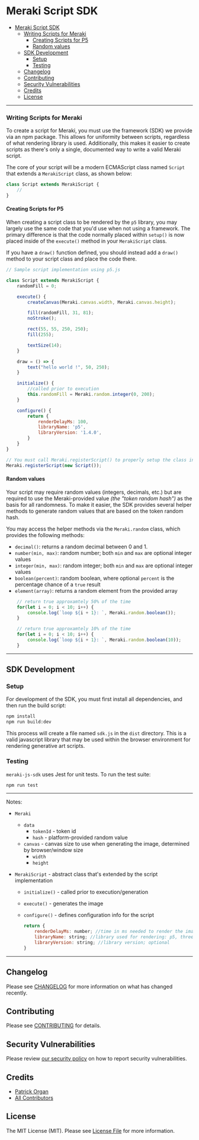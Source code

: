 # Meraki Script SDK

- [Meraki Script SDK](#meraki-script-sdk)
    - [Writing Scripts for Meraki](#writing-scripts-for-meraki)
      - [Creating Scripts for P5](#creating-scripts-for-p5)
      - [Random values](#random-values)
  - [SDK Development](#sdk-development)
    - [Setup](#setup)
    - [Testing](#testing)
  - [Changelog](#changelog)
  - [Contributing](#contributing)
  - [Security Vulnerabilities](#security-vulnerabilities)
  - [Credits](#credits)
  - [License](#license)

---

### Writing Scripts for Meraki

To create a script for Meraki, you must use the framework (SDK) we provide via an npm package. This allows for uniformity between scripts, regardless of what rendering library is used. Additionally, this makes it easier to create scripts as there's only a single, documented way to write a valid Meraki script.

The core of your script will be a modern ECMAScript class named `Script` that extends a `MerakiScript` class, as shown below:

```js
class Script extends MerakiScript {
    //
}
```

#### Creating Scripts for P5

When creating a script class to be rendered by the `p5` library, you may largely use the same code that you'd use when not using a framework.  The primary difference is that the code normally placed within `setup()` is now placed inside of the `execute()` method in your `MerakiScript` class.

If you have a `draw()` function defined, you should instead add a `draw()` method to your script class and place the code there.


```js
// Sample script implementation using p5.js

class Script extends MerakiScript {
    randomFill = 0;

    execute() {
        createCanvas(Meraki.canvas.width, Meraki.canvas.height);

        fill(randomFill, 31, 81);
        noStroke();

        rect(55, 55, 250, 250);
        fill(255);

        textSize(14);
    }

    draw = () => {
        text("hello world !", 50, 250);
    }

    initialize() {
        //called prior to execution
        this.randomFill = Meraki.random.integer(0, 200);
    }

    configure() {
        return {
            renderDelayMs: 100,
            libraryName: 'p5',
            libraryVersion: '1.4.0',
        }
    }
}

// You must call Meraki.registerScript() to properly setup the class instance
Meraki.registerScript(new Script());
```

#### Random values

Your script may require random values (integers, decimals, etc.) but are required to use the Meraki-provided value _(the "token random hash")_ as the basis for all randomness.  To make it easier, the SDK provides several helper methods to generate random values that are based on the token random hash.

You may access the helper methods via the `Meraki.random` class, which provides the following methods:

- `decimal()`: returns a random decimal between 0 and 1.
- `number(min, max)`: random number; both `min` and `max` are optional integer values
- `integer(min, max)`: random integer; both `min` and `max` are optional integer values
- `boolean(percent)`: random boolean, where optional `percent` is the percentage chance of a `true` result
- `element(array)`: returns a random element from the provided array

```js
    // return true approxamtely 50% of the time
    for(let i = 0; i < 10; i++) {
        console.log(`loop ${i + 1}: `, Meraki.random.boolean());
    }

    // return true approxamtely 10% of the time
    for(let i = 0; i < 10; i++) {
        console.log(`loop ${i + 1}: `, Meraki.random.boolean(10));
    }
```

---

## SDK Development

### Setup

For development of the SDK, you must first install all dependencies, and then run the build script:

```bash
npm install
npm run build:dev
```

This process will create a file named `sdk.js` in the `dist` directory.  This is a valid javascript library that may be used within the browser environment for rendering generative art scripts.

### Testing

`meraki-js-sdk` uses Jest for unit tests.  To run the test suite:

```bash
npm run test
```

---

Notes:

- `Meraki`
  - `data`
    - `tokenId` - token id
    - `hash` - platform-provided random value
  - `canvas` - canvas size to use when generating the image, determined by browser/window size
    - `width`
    - `height`

- `MerakiScript` - abstract class that's extended by the script implementation
  - `initialize()` - called prior to execution/generation
  - `execute()` - generates the image
  - `configure()` - defines configuration info for the script

    ```js
    return {
        renderDelayMs: number; //time in ms needed to render the image; optional
        libraryName: string; //library used for rendering: p5, three, etc. required.
        libraryVersion: string; //library version; optional
    }
    ```

---

## Changelog

Please see [CHANGELOG](CHANGELOG.md) for more information on what has changed recently.

## Contributing

Please see [CONTRIBUTING](.github/CONTRIBUTING.md) for details.

## Security Vulnerabilities

Please review [our security policy](../../security/policy) on how to report security vulnerabilities.

## Credits

- [Patrick Organ](https://github.com/patinthehat)
- [All Contributors](../../contributors)

## License

The MIT License (MIT). Please see [License File](LICENSE) for more information.
